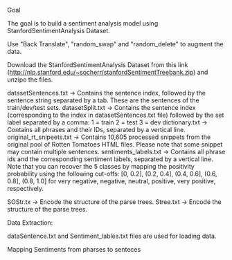 Goal

The goal is to build a sentiment analysis model using StanfordSentimentAnalysis Dataset.

Use "Back Translate", "random_swap" and "random_delete" to augment the data.

Download the StanfordSentimentAnalysis Dataset from this link (http://nlp.stanford.edu/~socherr/stanfordSentimentTreebank.zip) and unzipo the files.


datasetSentences.txt -> Contains the sentence index, followed by the sentence string separated by a tab. These are the sentences of the train/dev/test sets.
datasetSplit.txt -> Contains the sentence index (corresponding to the index in datasetSentences.txt file) followed by the set label separated by a comma:
	1 = train
	2 = test
	3 = dev
dictionary.txt -> Contains all phrases and their IDs, separated by a vertical line.
original_rt_snipeets.txt -> Contains 10,605 processed snippets from the original pool of Rotten Tomatoes HTML files. Please note that some snippet may contain multiple sentences.
sentiments_labels.txt -> Contains all phrase ids and the corresponding sentiment labels, separated by a vertical line.
Note that you can recover the 5 classes by mapping the positivity probability using the following cut-offs:
[0, 0.2], (0.2, 0.4], (0.4, 0.6], (0.6, 0.8], (0.8, 1.0]
for very negative, negative, neutral, positive, very positive, respectively.

SOStr.tx -> Encode the structure of the parse trees. 
Stree.txt -> Encode the structure of the parse trees. 

Data Extraction:

dataSentence.txt  and Sentiment_lables.txt files are used for loading data.

Mapping Sentiments from pharses to senteces



